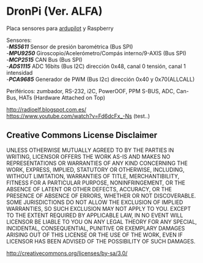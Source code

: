 # DronPi (Ver. ALFA)  
Placa sensores para [ardupilot](https://github.com/ArduPilot) y Raspberry 

Sensores:  
    -***MS5611*** Sensor de presión barométrica (Bus SPI)   
    -***MPU9250*** 	Giroscopio/Acelerómetro/Compás interno/9-AXIS (Bus SPI)   
    -***MCP2515*** CAN Bus (Bus SPI)  
    -***ADS1115*** ADC 16bits (Bus I2C) dirección 0x48, canal 0 tensión, canal 1 intensidad  
    -***PCA9685*** Generador de PWM (Bus I2c) dirección 0x40 y 0x70(ALLCALL)

Periféricos: zumbador, RS-232, i2C, PowerOOF, PPM S-BUS, ADC, Can-Bus, HATs (Hardware Attached on Top)

http://radioelf.blogspot.com.es/  
https://www.youtube.com/watch?v=Fd6dcFx_-Ns (test..)


## Creative Commons License Disclaimer

UNLESS OTHERWISE MUTUALLY AGREED TO BY THE PARTIES IN WRITING, LICENSOR OFFERS THE WORK AS-IS AND MAKES NO REPRESENTATIONS OR WARRANTIES OF ANY KIND CONCERNING THE WORK, EXPRESS, IMPLIED, STATUTORY OR OTHERWISE, INCLUDING, WITHOUT LIMITATION, WARRANTIES OF TITLE, MERCHANTIBILITY, FITNESS FOR A PARTICULAR PURPOSE, NONINFRINGEMENT, OR THE ABSENCE OF LATENT OR OTHER DEFECTS, ACCURACY, OR THE PRESENCE OF ABSENCE OF ERRORS, WHETHER OR NOT DISCOVERABLE. SOME JURISDICTIONS DO NOT ALLOW THE EXCLUSION OF IMPLIED WARRANTIES, SO SUCH EXCLUSION MAY NOT APPLY TO YOU. EXCEPT TO THE EXTENT REQUIRED BY APPLICABLE LAW, IN NO EVENT WILL LICENSOR BE LIABLE TO YOU ON ANY LEGAL THEORY FOR ANY SPECIAL, INCIDENTAL, CONSEQUENTIAL, PUNITIVE OR EXEMPLARY DAMAGES ARISING OUT OF THIS LICENSE OR THE USE OF THE WORK, EVEN IF LICENSOR HAS BEEN ADVISED OF THE POSSIBILITY OF SUCH DAMAGES.

http://creativecommons.org/licenses/by-sa/3.0/
